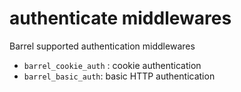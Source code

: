 # authenticate middlewares

Barrel supported authentication middlewares

* `barrel_cookie_auth` : cookie authentication
* `barrel_basic_auth`: basic HTTP authentication
